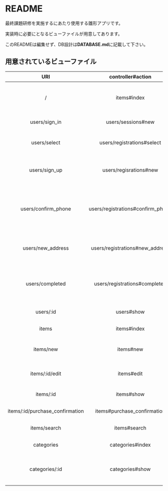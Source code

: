 # README
最終課題研修を実施するにあたり使用する雛形アプリです。

実装時に必要にとなるビューファイルが用意してあります。

このREADMEは編集せず、DB設計は**DATABASE.md**に記載して下さい。

## 用意されているビューファイル

|URI|controller#action|機能|
|:-:|:-:|:-:|
|/|items#index|トップページ(商品一覧)|
|users/sign_in|users/sessions#new|ログイン画面|
|users/select|users/registrations#select|新規登録方法の選択|
|users/sign_up|users/regisrations#new|新規登録フォーム(email)|
|users/confirm_phone|users/registrations#confirm_phone|新規登録フォーム(電話番号認証)|
|users/new_address|users/registrations#new_address|新規登録フォーム(住所)|
|users/completed|users/registrations#completed|新規登録フォーム(登録完了)|
|users/:id|users#show|マイページ|
|items|items#index|商品一覧|
|items/new|items#new|商品出品フォーム|
|items/:id/edit|items#edit|商品編集フォーム|
|items/:id|items#show|商品詳細|
|items/:id/purchase_confirmation|items#purchase_confirmation|購入確認|
|items/search|items#search|商品検索|
|categories|categories#index|カテゴリ一覧|
|categories/:id|categories#show|各カテゴリの商品一覧|
